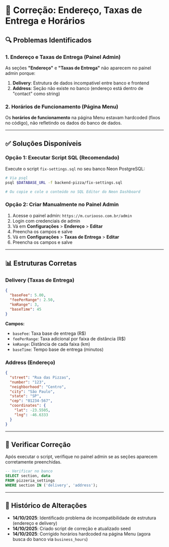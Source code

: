 # 🔧 Correção: Endereço, Taxas de Entrega e Horários

## 🔍 Problemas Identificados

### **1. Endereço e Taxas de Entrega (Painel Admin)**

As seções **"Endereço"** e **"Taxas de Entrega"** não aparecem no painel admin porque:

1. **Delivery**: Estrutura de dados incompatível entre banco e frontend
2. **Address**: Seção não existe no banco (endereço está dentro de "contact" como string)

### **2. Horários de Funcionamento (Página Menu)**

Os **horários de funcionamento** na página Menu estavam hardcoded (fixos no código), não refletindo os dados do banco de dados.

---

## ✅ Soluções Disponíveis

### **Opção 1: Executar Script SQL (Recomendado)**

Execute o script `fix-settings.sql` no seu banco Neon PostgreSQL:

```bash
# Via psql
psql $DATABASE_URL -f backend-pizza/fix-settings.sql

# Ou copie e cole o conteúdo no SQL Editor do Neon Dashboard
```

### **Opção 2: Criar Manualmente no Painel Admin**

1. Acesse o painel admin: `https://m.curiooso.com.br/admin`
2. Login com credenciais de admin
3. Vá em **Configurações** > **Endereço** > **Editar**
4. Preencha os campos e salve
5. Vá em **Configurações** > **Taxas de Entrega** > **Editar**
6. Preencha os campos e salve

---

## 📊 Estruturas Corretas

### **Delivery (Taxas de Entrega)**

```json
{
  "baseFee": 5.00,
  "feePerRange": 2.50,
  "kmRange": 3,
  "baseTime": 45
}
```

**Campos:**
- `baseFee`: Taxa base de entrega (R$)
- `feePerRange`: Taxa adicional por faixa de distância (R$)
- `kmRange`: Distância de cada faixa (km)
- `baseTime`: Tempo base de entrega (minutos)

### **Address (Endereço)**

```json
{
  "street": "Rua das Pizzas",
  "number": "123",
  "neighborhood": "Centro",
  "city": "São Paulo",
  "state": "SP",
  "cep": "01234-567",
  "coordinates": {
    "lat": -23.5505,
    "lng": -46.6333
  }
}
```

---

## 🧪 Verificar Correção

Após executar o script, verifique no painel admin se as seções aparecem corretamente preenchidas.

```sql
-- Verificar no banco
SELECT section, data 
FROM pizzeria_settings 
WHERE section IN ('delivery', 'address');
```

---

## 📝 Histórico de Alterações

- **14/10/2025**: Identificado problema de incompatibilidade de estrutura (endereço e delivery)
- **14/10/2025**: Criado script de correção e atualizado seed
- **14/10/2025**: Corrigido horários hardcoded na página Menu (agora busca do banco via `business_hours`)
